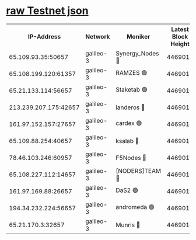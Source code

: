 [raw Testnet json](https://rpc-check.androt.stavr.tech/androt/rpcandrot_result.json)
=

<table><tr><th>IP-Address</th><th>Network</th><th>Moniker</th><th>Latest Block Height</th><th>Earliest Block Height</th><th>Catching Up</th><th>Tx Index</th><th>Voting Power</th><th>Scan Time</th></tr><tr><td>65.109.93.35:50657</td><td>galileo-3</td><td>Synergy_Nodes 🔴</td><td>4469016</td><td>0</td><td>False</td><td>on</td><td>960605</td><td>2024-01-01T10:47:01.072662881UTC</td></tr><tr><td>65.108.199.120:61357</td><td>galileo-3</td><td>RAMZES 🟢</td><td>4469014</td><td>1</td><td>False</td><td>on</td><td>0</td><td>2024-01-01T10:46:47.845490211UTC</td></tr><tr><td>65.21.133.114:56657</td><td>galileo-3</td><td>Staketab 🟢</td><td>4469016</td><td>90001</td><td>False</td><td>on</td><td>0</td><td>2024-01-01T10:47:02.073149158UTC</td></tr><tr><td>213.239.207.175:42657</td><td>galileo-3</td><td>landeros 🔴</td><td>4469012</td><td>2642001</td><td>False</td><td>on</td><td>73</td><td>2024-01-01T10:46:35.607540960UTC</td></tr><tr><td>161.97.152.157:27657</td><td>galileo-3</td><td>cardex 🟢</td><td>4469016</td><td>2945323</td><td>False</td><td>on</td><td>0</td><td>2024-01-01T10:47:01.440477906UTC</td></tr><tr><td>65.109.88.254:40657</td><td>galileo-3</td><td>ksalab 🔴</td><td>4469013</td><td>3000356</td><td>False</td><td>on</td><td>31618</td><td>2024-01-01T10:46:43.388150660UTC</td></tr><tr><td>78.46.103.246:60957</td><td>galileo-3</td><td>F5Nodes 🔴</td><td>4469016</td><td>3057001</td><td>False</td><td>off</td><td>24</td><td>2024-01-01T10:47:01.738357452UTC</td></tr><tr><td>65.108.227.112:14657</td><td>galileo-3</td><td>[NODERS]TEAM 🔴</td><td>4469012</td><td>3176323</td><td>False</td><td>on</td><td>959621</td><td>2024-01-01T10:46:35.982095767UTC</td></tr><tr><td>161.97.169.88:26657</td><td>galileo-3</td><td>DaS2 🟢</td><td>4469013</td><td>4326001</td><td>False</td><td>on</td><td>0</td><td>2024-01-01T10:46:42.972404863UTC</td></tr><tr><td>194.34.232.224:56657</td><td>galileo-3</td><td>andromeda 🟢</td><td>4469013</td><td>4369013</td><td>False</td><td>off</td><td>0</td><td>2024-01-01T10:46:42.568581006UTC</td></tr><tr><td>65.21.170.3:32657</td><td>galileo-3</td><td>Munris 🔴</td><td>4469015</td><td>4369015</td><td>False</td><td>off</td><td>416</td><td>2024-01-01T10:46:52.531321634UTC</td></tr></table>
